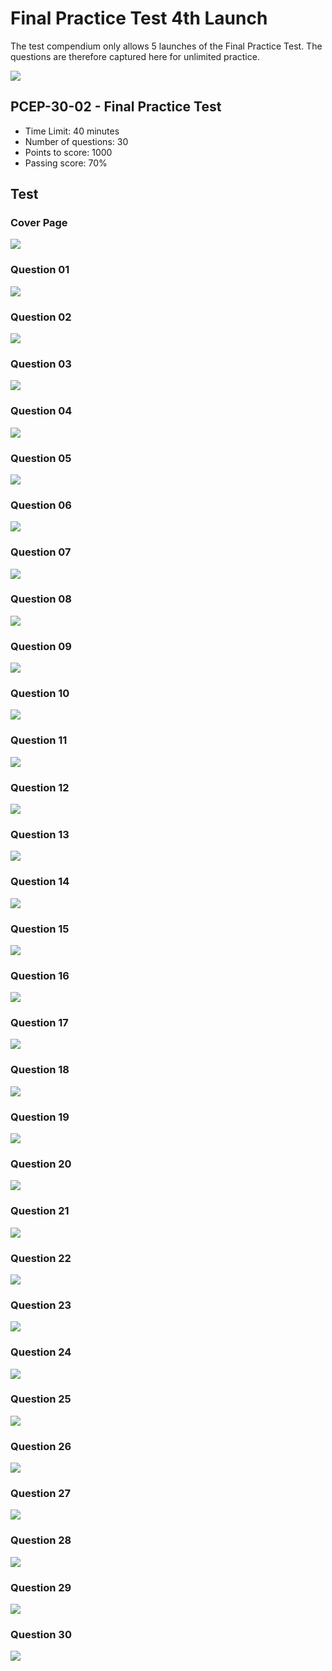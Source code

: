 # Final Practice Test 4th Launch

The test compendium only allows 5 launches of the Final Practice Test. The questions are therefore captured here for unlimited practice.&#x20;

![](<../../.gitbook/assets/Final Practice Test 1st Launch.png>)

## PCEP-30-02 - Final Practice Test

* Time Limit: 40 minutes&#x20;
* Number of questions: 30
* Points to score: 1000
* Passing score: 70%

## Test

### Cover Page

![](<../../.gitbook/assets/Final Practice Test 1st Launch 00.png>)

### Question 01

![](<../../.gitbook/assets/Final Practice Test 1st Launch 01.png>)

### Question 02

![](<../../.gitbook/assets/Final Practice Test 1st Launch 02.png>)

### Question 03

![](<../../.gitbook/assets/Final Practice Test 1st Launch 03.png>)

### Question 04

![](<../../.gitbook/assets/Final Practice Test 1st Launch 04.png>)

### Question 05

![](<../../.gitbook/assets/Final Practice Test 1st Launch 05.png>)

### Question 06

![](<../../.gitbook/assets/Final Practice Test 1st Launch 06.png>)

### Question 07

![](<../../.gitbook/assets/Final Practice Test 1st Launch 07.png>)

### Question 08

![](<../../.gitbook/assets/Final Practice Test 1st Launch 08.png>)

### Question 09

![](<../../.gitbook/assets/Final Practice Test 1st Launch 09.png>)

### Question 10

![](<../../.gitbook/assets/Final Practice Test 1st Launch 10.png>)

### Question 11

![](<../../.gitbook/assets/Final Practice Test 1st Launch 11.png>)

### Question 12

![](<../../.gitbook/assets/Final Practice Test 1st Launch 12.png>)

### Question 13

![](<../../.gitbook/assets/Final Practice Test 1st Launch 13.png>)

### Question 14

![](<../../.gitbook/assets/Final Practice Test 1st Launch 14.png>)

### Question 15

![](<../../.gitbook/assets/Final Practice Test 1st Launch 15.png>)

### Question 16

![](<../../.gitbook/assets/Final Practice Test 1st Launch 16.png>)

### Question 17

![](<../../.gitbook/assets/Final Practice Test 1st Launch 17.png>)

### Question 18

![](<../../.gitbook/assets/Final Practice Test 1st Launch 18.png>)

### Question 19

![](<../../.gitbook/assets/Final Practice Test 1st Launch 19.png>)

### Question 20

![](<../../.gitbook/assets/Final Practice Test 1st Launch 20.png>)

### Question 21

![](<../../.gitbook/assets/Final Practice Test 1st Launch 21.png>)

### Question 22

![](<../../.gitbook/assets/Final Practice Test 1st Launch 22.png>)

### Question 23

![](<../../.gitbook/assets/Final Practice Test 1st Launch 23.png>)

### Question 24

![](<../../.gitbook/assets/Final Practice Test 1st Launch 24.png>)

### Question 25

![](<../../.gitbook/assets/Final Practice Test 1st Launch 25.png>)

### Question 26

![](<../../.gitbook/assets/Final Practice Test 1st Launch 26.png>)

### Question 27

![](<../../.gitbook/assets/Final Practice Test 1st Launch 27.png>)

### Question 28

![](<../../.gitbook/assets/Final Practice Test 1st Launch 28.png>)

### Question 29

![](<../../.gitbook/assets/Final Practice Test 1st Launch 29.png>)

### Question 30

![](<../../.gitbook/assets/Final Practice Test 1st Launch 30.png>)

